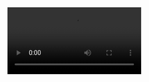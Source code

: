 <video id="why-join-video-2" class="video-js vjs-big-play-centered vjs-16-9" data-setup='{"controls": true, "autoplay": true, "muted": true, "loop": true}'>
<source src="/assets/why-join/voting-custodians_480p.mp4?480" type="video/mp4" label="SD" res="480" />
<source src="/assets/why-join/voting-custodians.mp4?1080" type="video/mp4" label="HD" res="1080"/>
</video>